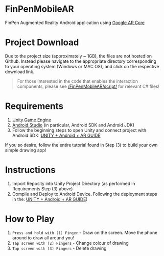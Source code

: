 # FinPenMobileAR
FinPen Augmented Reality Android application using [Google AR Core](https://developers.google.com/ar)

# Project Download
Due to the project size (approximately ~ 1GB), the files are not hosted on Github. Instead please navigate to the appropriate directory corresponding to your operating system (Windows or MAC OS), and click on the respective download link.

> For those interested in the code that enables the interaction components, please see [/FinPenMobileAR/script/](https://github.com/Cabralcm/FinPenMobileAR/tree/master/Scripts) for relevant C# files!

# Requirements
1) [Unity Game Engine](https://unity3d.com/get-unity/download)
2) [Android Studio](https://developer.android.com/studio) (in particular, Android SDK and Android JDK)
3) Follow the beginning steps to open Unity and connect project with Android SDK: [UNITY + Android + AR GUIDE](https://heartbeat.fritz.ai/the-subtle-art-of-making-lines-in-augmented-reality-using-arcore-and-unity3d-e26718dffa03)

If you so desire, follow the entire tutorial found in Step (3) to build your own simple drawing app!

# Instructions
1) Import Reposity into Unity Project Directory (as performed in Requirements Step (3) above)
2) Compile and Deploy to Android Device. Following the deployment steps in the: [UNITY + Android + AR GUIDE](https://heartbeat.fritz.ai/the-subtle-art-of-making-lines-in-augmented-reality-using-arcore-and-unity3d-e26718dffa03))

# How to Play
1) ```Press and hold with (1) Finger``` - Draw on the screen. Move the phone around to draw all around you!
2) ```Tap screen with (2) Fingers``` - Change colour of drawing
3) ```Tap screen with (3) Fingers``` - Delete drawing





